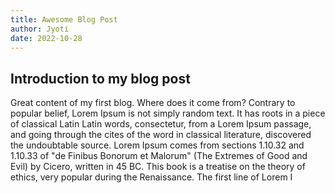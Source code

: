 ```yaml
---
title: Awesome Blog Post
author: Jyoti
date: 2022-10-28
---
```


## Introduction to my blog post

Great content of my first blog.
Where does it come from?
Contrary to popular belief, Lorem Ipsum is not simply random text. It has roots in a piece of classical Latin
Latin words, consectetur, from a Lorem Ipsum passage, and going through the cites of the word in classical literature, discovered the undoubtable source. Lorem Ipsum comes from sections 1.10.32 and 1.10.33 of "de Finibus Bonorum et Malorum" (The Extremes of Good and Evil) by Cicero, written in 45 BC. This book is a treatise on the theory of ethics, very popular during the Renaissance. The first line of Lorem I
